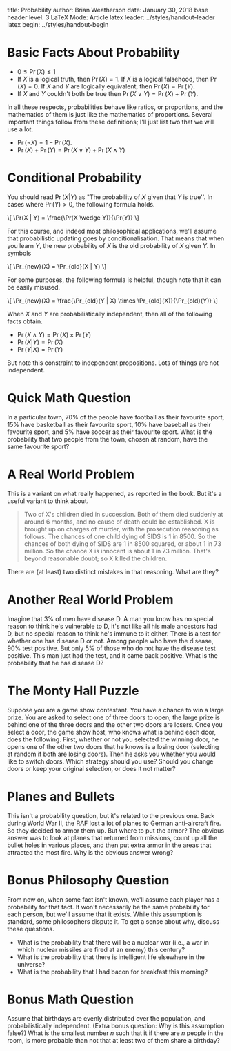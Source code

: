 title:              Probability
author:             Brian Weatherson
date:               January 30, 2018
base header level:	3
LaTeX Mode:          Article
latex leader:         ../styles/handout-leader
latex begin:         ../styles/handout-begin

# Basic Facts About Probability

* $0 \leq \Pr(X) \leq 1$
* If $X$ is a logical truth, then $\Pr(X) = 1$. If $X$ is a logical falsehood, then $\Pr(X) = 0$. If $X$ and $Y$ are logically equivalent, then $\Pr(X) = \Pr(Y)$.
* If $X$ and $Y$ couldn't both be true then $\Pr(X \vee Y) = \Pr(X) + \Pr(Y)$.

In all these respects, probabilities behave like ratios, or proportions, and the mathematics of them is just like the mathematics of proportions. Several important things follow from these definitions; I'll just list two that we will use a lot.

* $\Pr(\neg X) = 1 - \Pr(X)$.
* $\Pr(X) + \Pr(Y) = \Pr(X \vee Y) + \Pr(X \wedge Y)$

# Conditional Probability

You should read $\Pr(X | Y)$ as "The probability of $X$ given that $Y$ is true''. In cases where $\Pr(Y) > 0$, the following formula holds.

\\[
\Pr(X | Y) = \frac{\Pr(X \wedge Y)}{\Pr(Y)}
\\]

For this course, and indeed most philosophical applications, we'll assume that probabilistic updating goes by conditionalisation. That means that when you learn $Y$, the new probability of $X$ is the old probability of $X$ given $Y$. In symbols

\\[
\Pr_{new}(X) = \Pr_{old}(X | Y)
\\]

For some purposes, the following formula is helpful, though note that it can be easily misused.

\\[
\Pr_{new}(X) = \frac{\Pr_{old}(Y | X) \times \Pr_{old}(X)}{\Pr_{old}(Y)}
\\]

When $X$ and $Y$ are probabilistically independent, then all of the following facts obtain.

* $\Pr(X \wedge Y) = \Pr(X) \times \Pr(Y)$
* $\Pr(X | Y) = \Pr(X)$
* $\Pr(Y | X) = \Pr(Y)$

But note this constraint to independent propositions. Lots of things are not independent.

# Quick Math Question

In a particular town, 70% of the people have football as their favourite sport, 15% have basketball as their favourite sport, 10% have baseball as their favourite sport, and 5% have soccer as their favourite sport. What is the probability that two people from the town, chosen at random, have the same favourite sport?

# A Real World Problem

This is a variant on what really happened, as reported in the book. But it's a useful variant to think about.

> Two of X's children died in succession. Both of them died suddenly at around 6 months, and no cause of death could be established. X is brought up on charges of murder, with the prosecution reasoning as follows. The chances of one child dying of SIDS is 1 in 8500. So the chances of both dying of SIDS are 1 in 8500 squared, or about 1 in 73 million. So the chance X is innocent is about 1 in 73 million. That's beyond reasonable doubt; so X killed the children.

There are (at least) two distinct mistakes in that reasoning. What are they?

# Another Real World Problem

Imagine that 3% of men have disease D. A man you know has no special reason to think he's vulnerable to D, it's not like all his male ancestors had D, but no special reason to think he's immune to it either. There is a test for whether one has disease D or not. Among people who have the disease, 90% test positive. But only 5% of those who do not have the disease test positive. This man just had the test, and it came back positive. What is the probability that he has disease D?

# The Monty Hall Puzzle

Suppose you are a game show contestant. You have a chance to win a large prize. You are asked to select one of three doors to open; the large prize is behind one of the three doors and the other two doors are losers. Once you select a door, the game show host, who knows what is behind each door, does the following. First, whether or not you selected the winning door, he opens one of the other two doors that he knows is a losing door (selecting at random if both are losing doors). Then he asks you whether you would like to switch doors. Which strategy should you use? Should you change doors or keep your original selection, or does it not matter?

# Planes and Bullets

This isn't a probability question, but it's related to the previous one. Back during World War II, the RAF lost a lot of planes to German anti-aircraft fire. So they decided to armor them up. But where to put the armor? The obvious answer was to look at planes that returned from missions, count up all the bullet holes in various places, and then put extra armor in the areas that attracted the most fire. Why is the obvious answer wrong?

# Bonus Philosophy Question

From now on, when some fact isn't known, we'll assume each player has a probability for that fact. It won't necessarily be the same probability for each person, but we'll assume that it exists. While this assumption is standard, some philosophers dispute it. To get a sense about why, discuss these questions.

* What is the probability that there will be a nuclear war (i.e., a war in which nuclear missiles are fired at an enemy) this century?
* What is the probability that there is intelligent life elsewhere in the universe?
* What is the probability that I had bacon for breakfast this morning?

# Bonus Math Question

Assume that birthdays are evenly distributed over the population, and probabilistically independent. (Extra bonus question: Why is this assumption false?) What is the smallest number $n$ such that it if there are $n$ people in the room, is more probable than not that at least two of them share a birthday?


